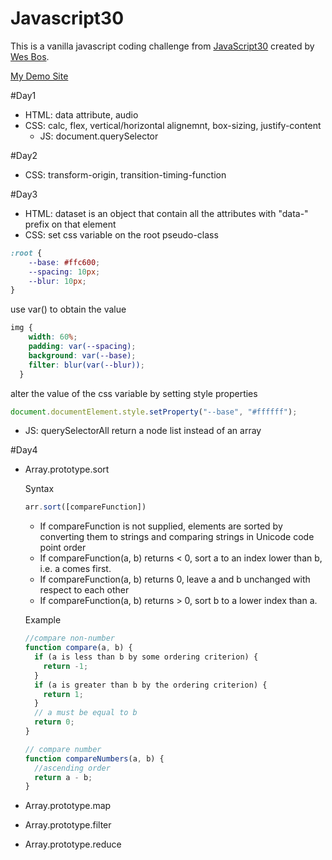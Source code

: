   # Javascript30

This is a vanilla javascript coding challenge from [JavaScript30](https://javascript30.com/) created by [Wes Bos](https://github.com/wesbos).

[My Demo Site](https://tkforce.github.io/javascript30/)

#Day1
  - HTML: data attribute, audio
  - CSS: calc, flex, vertical/horizontal alignemnt, box-sizing, justify-content
    - JS: document.querySelector


#Day2
  - CSS: transform-origin, transition-timing-function


#Day3
  - HTML: dataset is an object that contain all the attributes with "data-" prefix on that element
  - CSS: 
  set css variable on the root pseudo-class    
  ```css
  :root {
      --base: #ffc600;
      --spacing: 10px;
      --blur: 10px;
  }
  ```
  use var() to obtain the value
  ```css
  img {
      width: 60%;
      padding: var(--spacing);
      background: var(--base);
      filter: blur(var(--blur));
    }
  ```
  alter the value of the css variable by setting style properties
  ```javascript
  document.documentElement.style.setProperty("--base", "#ffffff");
  ```
  - JS: querySelectorAll return a node list instead of an array

#Day4
  - Array.prototype.sort
    
    Syntax
    ```javascript 
    arr.sort([compareFunction])
    ```
    - If compareFunction is not supplied, elements are sorted by converting them to strings and comparing strings in Unicode code point order
    - If compareFunction(a, b) returns < 0, sort a to an index lower than b, i.e. a comes first.
    - If compareFunction(a, b) returns 0, leave a and b unchanged with respect to each other
    - If compareFunction(a, b) returns > 0, sort b to a lower index than a.

    Example
    ```javascript
    //compare non-number
    function compare(a, b) {
      if (a is less than b by some ordering criterion) {
        return -1;
      }
      if (a is greater than b by the ordering criterion) {
        return 1;
      }
      // a must be equal to b
      return 0;
    }
    
    // compare number
    function compareNumbers(a, b) {
      //ascending order
      return a - b;
    }
    ```
    
    
  - Array.prototype.map 
  - Array.prototype.filter 
  - Array.prototype.reduce




